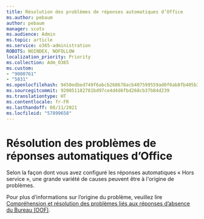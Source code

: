 ```yaml
---
title: Résolution des problèmes de réponses automatiques d’Office
ms.author: pebaum
author: pebaum
manager: scotv
ms.audience: Admin
ms.topic: article
ms.service: o365-administration
ROBOTS: NOINDEX, NOFOLLOW
localization_priority: Priority
ms.collection: Adm_O365
ms.custom:
- "9000761"
- "5831"
ms.openlocfilehash: 9450edbed749f6abcb268678acb407599559ad0f0ab8fb405b3f772c2371cdea
ms.sourcegitcommit: 920051182781bd97ce4d4d6fbd268cb37b84d239
ms.translationtype: HT
ms.contentlocale: fr-FR
ms.lasthandoff: 08/11/2021
ms.locfileid: "57899658"
---
```

# <a name="troubleshooting-out-of-office-automatic-replies"></a>Résolution des problèmes de réponses automatiques d’Office

Selon la façon dont vous avez configuré les réponses automatiques « Hors service », une grande variété de causes peuvent être à l'origine de problèmes.

Pour plus d’informations sur l’origine du problème, veuillez lire [Compréhension et résolution des problèmes liés aux réponses d’absence du Bureau (OOF)](https://docs.microsoft.com/exchange/troubleshoot/email-delivery/understand-troubleshoot-oof-replies).